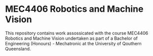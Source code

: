 # MEC4406 Robotics and Machine Vision

This repository contains work assossicated with the course MEC4406 Robotics and Machine Vision undertaken as part of a Bachelor of Engineering (Honours) - Mechatronic at the University of Qouthern Queensland.